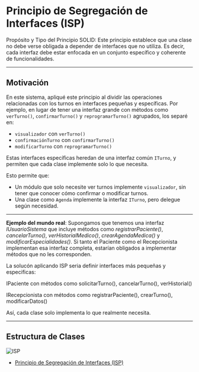 # Principio de Segregación de Interfaces (ISP)
Propósito y Tipo del Principio SOLID: Este principio establece que una clase no debe verse obligada a depender de interfaces que no utiliza. Es decir, cada interfaz debe estar enfocada en un conjunto específico y coherente de funcionalidades.

---

## Motivación

En este sistema, apliqué este principio al dividir las operaciones relacionadas con los turnos en interfaces pequeñas y específicas. Por ejemplo, en lugar de tener una interfaz grande con métodos como `verTurno()`, `confirmarTurno()` y `reprogramarTurno()` agrupados, los separé en:

- `visualizador` con `verTurno()`
- `confirmaciónTurno` con `confirmarTurno()`
- `modificarTurno` con `reprogramarTurno()`

Estas interfaces específicas heredan de una interfaz común `ITurno`, y permiten que cada clase implemente solo lo que necesita.

Esto permite que:
- Un módulo que solo necesite ver turnos implemente `visualizador`, sin tener que conocer cómo confirmar o modificar turnos.
- Una clase como `Agenda` implemente la interfaz `ITurno`, pero delegue según necesidad.

---

**Ejemplo del mundo real**: Supongamos que tenemos una interfaz *IUsuarioSistema* que incluye métodos como *registrarPaciente()*, *cancelarTurno()*, *verHistorialMedico()*, *crearAgendaMedica()* y *modificarEspecialidades()*.
Si tanto el Paciente como el Recepcionista implementan esa interfaz completa, estarían obligados a implementar métodos que no les corresponden.

La solucón aplicando ISP seria definir interfaces más pequeñas y especificas:

IPaciente con métodos como solicitarTurno(), cancelarTurno(), verHistorial()

IRecepcionista con métodos como registrarPaciente(), crearTurno(), modificarDatos()

Así, cada clase solo implementa lo que realmente necesita.

---

## Estructura de Clases
![ISP](https://github.com/user-attachments/assets/00860814-b977-489d-8eda-7c79741525e6)
* [Principio de Segregación de Interfaces (ISP)](https://drive.google.com/file/d/1_j09-WbK4J3YFS2VdBCh5wqw48rvJI2O/view?usp=sharing)

